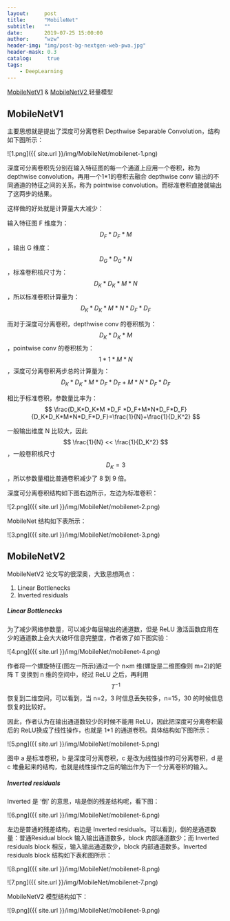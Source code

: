 ```yaml
---
layout:     post
title:      "MobileNet"
subtitle:   ""
date:       2019-07-25 15:00:00
author:     "wzw"
header-img: "img/post-bg-nextgen-web-pwa.jpg"
header-mask: 0.3
catalog:     true
tags:
    - DeepLearning
---
```

<script type="text/javascript" async src="https://cdn.mathjax.org/mathjax/latest/MathJax.js?config=TeX-MML-AM_CHTML"> </script>

[MobileNetV1][MobileNetV1] & [MobileNetV2 ][MobileNetV2] 轻量模型

## MobileNetV1

主要思想就是提出了深度可分离卷积 Depthwise Separable Convolution，结构如下图所示：

![1.png]({{ site.url }}/img/MobileNet/mobilenet-1.png)

深度可分离卷积先分别在输入特征图的每一个通道上应用一个卷积，称为 depthwise convolution，再用一个1*1的卷积去融合 depthwise conv 输出的不同通道的特征之间的关系，称为 pointwise convolution。而标准卷积直接就输出了这两步的结果。

这样做的好处就是计算量大大减少：

输入特征图 F 维度为：
$$
D_F*D_F*M
$$
，输出 G 维度：
$$
D_G*D_G*N
$$
，标准卷积核尺寸为：
$$
D_K*D_K*M*N
$$
，所以标准卷积计算量为：
$$
D_K*D_K*M*N*D_F*D_F
$$


而对于深度可分离卷积，depthwise conv 的卷积核为：
$$
D_K*D_K*M
$$
，pointwise conv 的卷积核为：
$$
1*1* M *N
$$
，深度可分离卷积两步总的计算量为：
$$
D_K*D_K*M *D_F *D_F+M*N*D_F*D_F
$$


相比于标准卷积，参数量比率为：
$$
\frac{D_K*D_K*M *D_F *D_F+M*N*D_F*D_F}{D_K*D_K*M*N*D_F*D_F}=\frac{1}{N}+\frac{1}{D_K^2}
$$

一般输出维度 N 比较大，因此
$$
\frac{1}{N} << \frac{1}{D_K^2}
$$
，一般卷积核尺寸
$$
D_K=3
$$
，所以参数量相比普通卷积减少了 8 到 9 倍。

深度可分离卷积结构如下图右边所示，左边为标准卷积：

![2.png]({{ site.url }}/img/MobileNet/mobilenet-2.png)

MobileNet 结构如下表所示：

![3.png]({{ site.url }}/img/MobileNet/mobilenet-3.png)

## MobileNetV2

MobileNetV2 论文写的很深奥，大致思想两点：

1. Linear Bottlenecks
2. Inverted residuals

##### Linear Bottlenecks

为了减少网络参数量，可以减少每层输出的通道数，但是 ReLU 激活函数应用在少的通道数上会大大破坏信息完整度，作者做了如下图实验：

![4.png]({{ site.url }}/img/MobileNet/mobilenet-4.png)

作者将一个螺旋特征(图左一所示)通过一个 n×m 维(螺旋是二维图像则 m=2)的矩阵 T 变换到 n 维的空间中，经过 ReLU 之后，再利用
$$
T^{-1}
$$
恢复到二维空间，可以看到，当 n=2，3 时信息丢失较多，n=15，30 的时候信息恢复的比较好。

因此，作者认为在输出通道数较少的时候不能用 ReLU，因此把深度可分离卷积最后的 ReLU换成了线性操作，也就是 1*1 的通道卷积。具体结构如下图所示：

![5.png]({{ site.url }}/img/MobileNet/mobilenet-5.png)

图中 a 是标准卷积，b 是深度可分离卷积，c 是改为线性操作的可分离卷积，d 是 c 堆叠起来的结构，也就是线性操作之后的输出作为下一个分离卷积的输入。

##### Inverted residuals

Inverted 是 ‘倒’ 的意思，啥是倒的残差结构呢，看下图：

![6.png]({{ site.url }}/img/MobileNet/mobilenet-6.png)

左边是普通的残差结构，右边是 Inverted residuals。可以看到，倒的是通道数量：普通Residual block 输入输出通道数多，block 内部通道数少；而 Inverted residuals block 相反，输入输出通道数少，block 内部通道数多。Inverted residuals block 结构如下表和图所示：

![8.png]({{ site.url }}/img/MobileNet/mobilenet-8.png)

![7.png]({{ site.url }}/img/MobileNet/mobilenet-7.png)

MobileNetV2 模型结构如下：

![9.png]({{ site.url }}/img/MobileNet/mobilenet-9.png)



[MobileNetV1]: https://arxiv.org/abs/1704.04861
[MobileNetV2]: https://arxiv.org/abs/1801.04381
